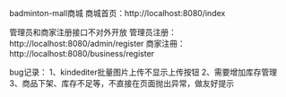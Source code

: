 badminton-mall商城
商城首页：http://localhost:8080/index

管理员和商家注册接口不对外开放
管理员注册：http://localhost:8080/admin/register
商家注冊：http://localhost:8080/business/register

bug记录：
1、kindediter批量图片上传不显示上传按钮
2、需要增加库存管理
3、商品下架、库存不足等，不直接在页面抛出异常，做友好提示

